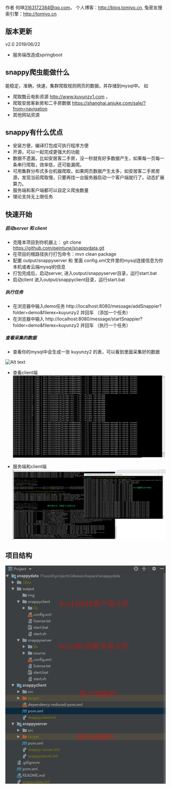 
作者 何坤<3163172384@qq.com>， 个人博客：http://blog.tomiyo.cn, 兔密友搜索引擎：http://tomiyo.cn

## 版本更新
v2.0    2019/06/22 
- 服务端改造成springboot


## snappy爬虫能做什么

能稳定，准确，快速，集群爬取规则网页的数据，并存储到mysql中。 如
- 爬取酷云电影资源 http://www.kuyunzy1.com ，
- 爬取安居客新房和二手房数据 https://shanghai.anjuke.com/sale/?from=navigation
- 其他网站资源
## snappy有什么优点
- 安装方便，编译打包成可执行程序方便
- 开源，可以一起完成更强大的功能
- 数据不遗漏，比如安居客二手房，没一秒就有好多数据产生，如果每一页每一条串行爬取，效率低，还可能漏爬。
- 可用集群分布式多台机器爬取，如果网页数据产生太多，如安居客二手房房源，发现当前爬取慢，只要再找一台服务器启动一个客户端就行了。动态扩展算力。
- 服务端和客户端都可以自定义爬虫数量
- 理论支持无上限任务

## 快速开始
##### 启动server 和 client
- 克隆本项目到你机器上： git clone https://github.com/peintune/snappydata.git
- 在项目的根路径执行打包命令：mvn clean package
- 配置 output/snappyserver 和 里面 config.xml文件里的mysql连接信息为你本机或者云端mysql的信息
- 打包完成后，启动server, 进入output/snappyserver目录，运行start.bat
- 启动client 进入output/snappyclient目录，运行start.bat

##### 执行任务
- 在浏览器中输入demo任务 http://localhost:8080/message/addSnappier?folder=demo&filerex=kuyunzy2 并回车 （添加一个任务）
- 在浏览器中输入 http://localhost:8080/message/startSnappier?folder=demo&filerex=kuyunzy2  并回车 （执行一个任务）

##### 查看采集的数据
- 查看你的mysql中会生成一张 kuyunzy2 的表，可以看到里面采集好的数据

![Alt text](./output/img/client.png)

- 查看client端
![Alt text](./output/img/client.gif)

- 服务端和client端
![Alt text](./output/img/start.png)

## 项目结构
![Alt text](./output/img/project.png)
